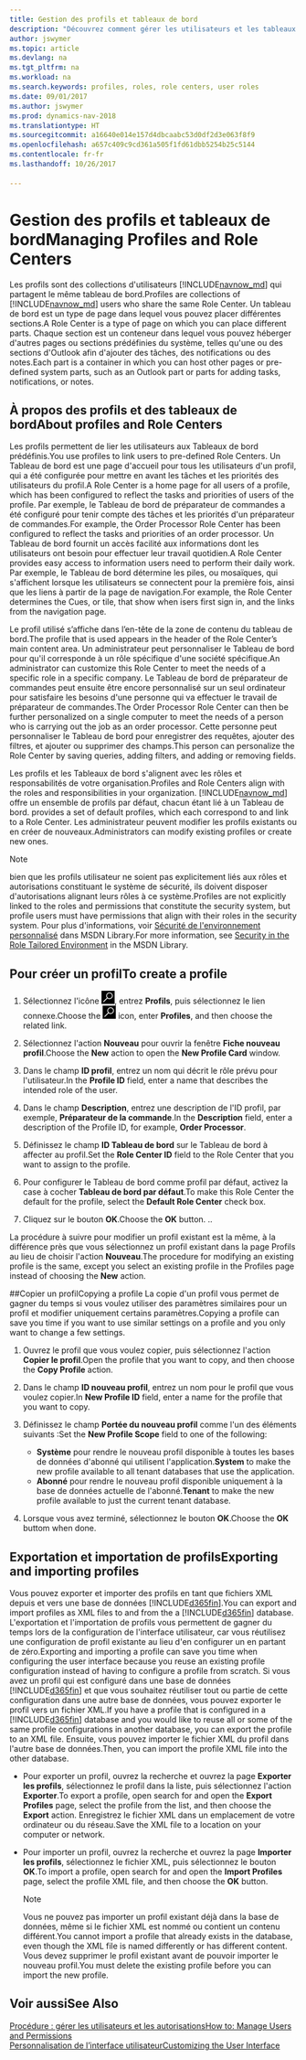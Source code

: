 ```yaml
---
title: Gestion des profils et tableaux de bord
description: "Découvrez comment gérer les utilisateurs et les tableaux de bord dans Dynamics NAV."
author: jswymer
ms.topic: article
ms.devlang: na
ms.tgt_pltfrm: na
ms.workload: na
ms.search.keywords: profiles, roles, role centers, user roles
ms.date: 09/01/2017
ms.author: jswymer
ms.prod: dynamics-nav-2018
ms.translationtype: HT
ms.sourcegitcommit: a16640e014e157d4dbcaabc53d0df2d3e063f8f9
ms.openlocfilehash: a657c409c9cd361a505f1fd61dbb5254b25c5144
ms.contentlocale: fr-fr
ms.lasthandoff: 10/26/2017

---
```

# <a name="managing-profiles-and-role-centers"></a><span data-ttu-id="9849a-103">Gestion des profils et tableaux de bord</span><span class="sxs-lookup"><span data-stu-id="9849a-103">Managing Profiles and Role Centers</span></span>
<span data-ttu-id="9849a-104">Les profils sont des collections d'utilisateurs [!INCLUDE[navnow_md](includes/navnow_md.md)] qui partagent le même tableau de bord.</span><span class="sxs-lookup"><span data-stu-id="9849a-104">Profiles are collections of [!INCLUDE[navnow_md](includes/navnow_md.md)] users who share the same Role Center.</span></span> <span data-ttu-id="9849a-105">Un tableau de bord est un type de page dans lequel vous pouvez placer différentes sections.</span><span class="sxs-lookup"><span data-stu-id="9849a-105">A Role Center is a type of page on which you can place different parts.</span></span> <span data-ttu-id="9849a-106">Chaque section est un conteneur dans lequel vous pouvez héberger d'autres pages ou sections prédéfinies du système, telles qu'une ou des sections d'Outlook afin d'ajouter des tâches, des notifications ou des notes.</span><span class="sxs-lookup"><span data-stu-id="9849a-106">Each part is a container in which you can host other pages or pre-defined system parts, such as an Outlook part or parts for adding tasks, notifications, or notes.</span></span>  

## <a name="about-profiles-and-role-centers"></a><span data-ttu-id="9849a-107">À propos des profils et des tableaux de bord</span><span class="sxs-lookup"><span data-stu-id="9849a-107">About profiles and Role Centers</span></span>
<span data-ttu-id="9849a-108">Les profils permettent de lier les utilisateurs aux Tableaux de bord prédéfinis.</span><span class="sxs-lookup"><span data-stu-id="9849a-108">You use profiles to link users to pre-defined Role Centers.</span></span> <span data-ttu-id="9849a-109">Un Tableau de bord est une page d'accueil pour tous les utilisateurs d'un profil, qui a été configurée pour mettre en avant les tâches et les priorités des utilisateurs du profil.</span><span class="sxs-lookup"><span data-stu-id="9849a-109">A Role Center is a home page for all users of a profile, which has been configured to reflect the tasks and priorities of users of the profile.</span></span> <span data-ttu-id="9849a-110">Par exemple, le Tableau de bord de préparateur de commandes a été configuré pour tenir compte des tâches et les priorités d'un préparateur de commandes.</span><span class="sxs-lookup"><span data-stu-id="9849a-110">For example, the Order Processor Role Center has been configured to reflect the tasks and priorities of an order processor.</span></span> <span data-ttu-id="9849a-111">Un Tableau de bord fournit un accès facilité aux informations dont les utilisateurs ont besoin pour effectuer leur travail quotidien.</span><span class="sxs-lookup"><span data-stu-id="9849a-111">A Role Center provides easy access to information users need to perform their daily work.</span></span> <span data-ttu-id="9849a-112">Par exemple, le Tableau de bord détermine les piles, ou mosaïques, qui s'affichent lorsque les utilisateurs se connectent pour la première fois, ainsi que les liens à partir de la page de navigation.</span><span class="sxs-lookup"><span data-stu-id="9849a-112">For example, the Role Center determines the Cues, or tile, that show when isers first sign in, and the links from the navigation page.</span></span>

<span data-ttu-id="9849a-113">Le profil utilisé s’affiche dans l’en-tête de la zone de contenu du tableau de bord.</span><span class="sxs-lookup"><span data-stu-id="9849a-113">The profile that is used appears in the header of the Role Center’s main content area.</span></span> <span data-ttu-id="9849a-114">Un administrateur peut personnaliser le Tableau de bord pour qu'il corresponde à un rôle spécifique d'une société spécifique.</span><span class="sxs-lookup"><span data-stu-id="9849a-114">An administrator can customize this Role Center to meet the needs of a specific role in a specific company.</span></span> <span data-ttu-id="9849a-115">Le Tableau de bord de préparateur de commandes peut ensuite être encore personnalisé sur un seul ordinateur pour satisfaire les besoins d'une personne qui va effectuer le travail de préparateur de commandes.</span><span class="sxs-lookup"><span data-stu-id="9849a-115">The Order Processor Role Center can then be further personalized on a single computer to meet the needs of a person who is carrying out the job as an order processor.</span></span> <span data-ttu-id="9849a-116">Cette personne peut personnaliser le Tableau de bord pour enregistrer des requêtes, ajouter des filtres, et ajouter ou supprimer des champs.</span><span class="sxs-lookup"><span data-stu-id="9849a-116">This person can personalize the Role Center by saving queries, adding filters, and adding or removing fields.</span></span>

<span data-ttu-id="9849a-117">Les profils et les Tableaux de bord s'alignent avec les rôles et responsabilités de votre organisation.</span><span class="sxs-lookup"><span data-stu-id="9849a-117">Profiles and Role Centers align with the roles and responsibilities in your organization.</span></span> [!INCLUDE[navnow_md](includes/navnow_md.md)]<span data-ttu-id="9849a-118"> offre un ensemble de profils par défaut, chacun étant lié à un Tableau de bord.</span><span class="sxs-lookup"><span data-stu-id="9849a-118"> provides a set of default profiles, which each correspond to and link to a Role Center.</span></span> <span data-ttu-id="9849a-119">Les administrateur peuvent modifier les profils existants ou en créer de nouveaux.</span><span class="sxs-lookup"><span data-stu-id="9849a-119">Administrators can modify existing profiles or create new ones.</span></span>  

> [!NOTE]  
>  <span data-ttu-id="9849a-120">bien que les profils utilisateur ne soient pas explicitement liés aux rôles et autorisations constituant le système de sécurité, ils doivent disposer d'autorisations alignant leurs rôles à ce système.</span><span class="sxs-lookup"><span data-stu-id="9849a-120">Profiles are not explicitly linked to the roles and permissions that constitute the security system, but profile users must have permissions that align with their roles in the security system.</span></span> <span data-ttu-id="9849a-121">Pour plus d'informations, voir [Sécurité de l'environnement personnalisé](http://go.microsoft.com/fwlink?LinkId=147633) dans MSDN Library.</span><span class="sxs-lookup"><span data-stu-id="9849a-121">For more information, see [Security in the Role Tailored Environment](http://go.microsoft.com/fwlink?LinkId=147633) in the MSDN Library.</span></span>

## <a name="to-create-a-profile"></a><span data-ttu-id="9849a-122">Pour créer un profil</span><span class="sxs-lookup"><span data-stu-id="9849a-122">To create a profile</span></span>
1.  <span data-ttu-id="9849a-123">Sélectionnez l'icône ![Page ou état pour la recherche](media/ui-search/search_small.png "Page ou état pour la recherche"), entrez **Profils**, puis sélectionnez le lien connexe.</span><span class="sxs-lookup"><span data-stu-id="9849a-123">Choose the ![Search for Page or Report](media/ui-search/search_small.png "Search for Page or Report icon") icon, enter **Profiles**, and then choose the related link.</span></span>  

2.  <span data-ttu-id="9849a-124">Sélectionnez l'action **Nouveau** pour ouvrir la fenêtre **Fiche nouveau profil**.</span><span class="sxs-lookup"><span data-stu-id="9849a-124">Choose the **New** action to open the **New Profile Card** window.</span></span>  

3.  <span data-ttu-id="9849a-125">Dans le champ **ID profil**, entrez un nom qui décrit le rôle prévu pour l'utilisateur.</span><span class="sxs-lookup"><span data-stu-id="9849a-125">In the **Profile ID** field, enter a name that describes the intended role of the user.</span></span>  

4.  <span data-ttu-id="9849a-126">Dans le champ **Description**, entrez une description de l'ID profil, par exemple, **Préparateur de la commande**.</span><span class="sxs-lookup"><span data-stu-id="9849a-126">In the **Description** field, enter a description of the Profile ID, for example, **Order Processor**.</span></span>  

5.  <span data-ttu-id="9849a-127">Définissez le champ **ID Tableau de bord** sur le Tableau de bord à affecter au profil.</span><span class="sxs-lookup"><span data-stu-id="9849a-127">Set the **Role Center ID** field to the Role Center that you want to assign to the profile.</span></span>  

6.  <span data-ttu-id="9849a-128">Pour configurer le Tableau de bord comme profil par défaut, activez la case à cocher **Tableau de bord par défaut**.</span><span class="sxs-lookup"><span data-stu-id="9849a-128">To make this Role Center the default for the profile, select the **Default Role Center** check box.</span></span>  

7.  <span data-ttu-id="9849a-129">Cliquez sur le bouton **OK**.</span><span class="sxs-lookup"><span data-stu-id="9849a-129">Choose the **OK** button.</span></span> <span data-ttu-id="9849a-130">.</span><span class="sxs-lookup"><span data-stu-id="9849a-130">.</span></span>  

<span data-ttu-id="9849a-131">La procédure à suivre pour modifier un profil existant est la même, à la différence près que vous sélectionnez un profil existant dans la page Profils au lieu de choisir l'action **Nouveau**.</span><span class="sxs-lookup"><span data-stu-id="9849a-131">The procedure for modifying an existing profile is the same, except you select an existing profile in the Profiles page instead of choosing the **New** action.</span></span>  


##<a name="copying-a-profile"></a><span data-ttu-id="9849a-132">Copier un profil</span><span class="sxs-lookup"><span data-stu-id="9849a-132">Copying a profile</span></span>
<span data-ttu-id="9849a-133">La copie d'un profil vous permet de gagner du temps si vous voulez utiliser des paramètres similaires pour un profil et modifier uniquement certains paramètres.</span><span class="sxs-lookup"><span data-stu-id="9849a-133">Copying a profile can save you time if you want to use similar settings on a profile and you only want to change a few settings.</span></span>

1.  <span data-ttu-id="9849a-134">Ouvrez le profil que vous voulez copier, puis sélectionnez l'action **Copier le profil**.</span><span class="sxs-lookup"><span data-stu-id="9849a-134">Open the profile that you want to copy, and then choose the **Copy Profile** action.</span></span>

2.  <span data-ttu-id="9849a-135">Dans le champ **ID nouveau profil**, entrez un nom pour le profil que vous voulez copier.</span><span class="sxs-lookup"><span data-stu-id="9849a-135">In **New Profile ID** field, enter a name for the profile that you want to copy.</span></span>

3.  <span data-ttu-id="9849a-136">Définissez le champ **Portée du nouveau profil** comme l'un des éléments suivants :</span><span class="sxs-lookup"><span data-stu-id="9849a-136">Set the **New Profile Scope** field to one of the following:</span></span>

    - <span data-ttu-id="9849a-137">**Système** pour rendre le nouveau profil disponible à toutes les bases de données d'abonné qui utilisent l'application.</span><span class="sxs-lookup"><span data-stu-id="9849a-137">**System** to make the new profile available to all tenant databases that use the application.</span></span>
    - <span data-ttu-id="9849a-138">**Abonné** pour rendre le nouveau profil disponible uniquement à la base de données actuelle de l'abonné.</span><span class="sxs-lookup"><span data-stu-id="9849a-138">**Tenant** to make the new profile available to just the current tenant database.</span></span>
4. <span data-ttu-id="9849a-139">Lorsque vous avez terminé, sélectionnez le bouton **OK**.</span><span class="sxs-lookup"><span data-stu-id="9849a-139">Choose the **OK** buttom when done.</span></span>

## <span data-ttu-id="9849a-140"><a name="ExportImportProfile"></a>Exportation et importation de profils</span><span class="sxs-lookup"><span data-stu-id="9849a-140"><a name="ExportImportProfile"></a>Exporting and importing profiles</span></span>

<span data-ttu-id="9849a-141">Vous pouvez exporter et importer des profils en tant que fichiers XML depuis et vers une base de données [!INCLUDE[d365fin](includes/d365fin_md.md)].</span><span class="sxs-lookup"><span data-stu-id="9849a-141">You can export and import profiles as XML files to and from the a [!INCLUDE[d365fin](includes/d365fin_md.md)] database.</span></span> <span data-ttu-id="9849a-142">L'exportation et l'importation de profils vous permettent de gagner du temps lors de la configuration de l'interface utilisateur, car vous réutilisez une configuration de profil existante au lieu d'en configurer un en partant de zéro.</span><span class="sxs-lookup"><span data-stu-id="9849a-142">Exporting and importing a profile can save you time when configuring the user interface because you reuse an existing profile configuration instead of having to configure a profile from scratch.</span></span> <span data-ttu-id="9849a-143">Si vous avez un profil qui est configuré dans une base de données [!INCLUDE[d365fin](includes/d365fin_md.md)] et que vous souhaitez réutiliser tout ou partie de cette configuration dans une autre base de données, vous pouvez exporter le profil vers un fichier XML.</span><span class="sxs-lookup"><span data-stu-id="9849a-143">If you have a profile that is configured in a [!INCLUDE[d365fin](includes/d365fin_md.md)] database and you would like to reuse all or some of the same profile configurations in another database, you can export the profile to an XML file.</span></span> <span data-ttu-id="9849a-144">Ensuite, vous pouvez importer le fichier XML du profil dans l'autre base de données.</span><span class="sxs-lookup"><span data-stu-id="9849a-144">Then, you can import the profile XML file into the other database.</span></span>

-   <span data-ttu-id="9849a-145">Pour exporter un profil, ouvrez la recherche et ouvrez la page **Exporter les profils**, sélectionnez le profil dans la liste, puis sélectionnez l'action **Exporter**.</span><span class="sxs-lookup"><span data-stu-id="9849a-145">To export a profile, open search for and open the **Export Profiles** page, select the profile from the list, and then choose the **Export** action.</span></span> <span data-ttu-id="9849a-146">Enregistrez le fichier XML dans un emplacement de votre ordinateur ou du réseau.</span><span class="sxs-lookup"><span data-stu-id="9849a-146">Save the XML file to a location on your computer or network.</span></span>

-   <span data-ttu-id="9849a-147">Pour importer un profil, ouvrez la recherche et ouvrez la page **Importer les profils**, sélectionnez le fichier XML, puis sélectionnez le bouton **OK**.</span><span class="sxs-lookup"><span data-stu-id="9849a-147">To import a profile, open search for and open the **Import Profiles** page, select the profile XML file, and then choose the **OK** button.</span></span>

    > [!NOTE]  
    >  <span data-ttu-id="9849a-148">Vous ne pouvez pas importer un profil existant déjà dans la base de données, même si le fichier XML est nommé ou contient un contenu différent.</span><span class="sxs-lookup"><span data-stu-id="9849a-148">You cannot import a profile that already exists in the database, even though the XML file is named differently or has different content.</span></span> <span data-ttu-id="9849a-149">Vous devez supprimer le profil existant avant de pouvoir importer le nouveau profil.</span><span class="sxs-lookup"><span data-stu-id="9849a-149">You must delete the existing profile before you can import the new profile.</span></span>



## <a name="see-also"></a><span data-ttu-id="9849a-150">Voir aussi</span><span class="sxs-lookup"><span data-stu-id="9849a-150">See Also</span></span>  
[<span data-ttu-id="9849a-151">Procédure : gérer les utilisateurs et les autorisations</span><span class="sxs-lookup"><span data-stu-id="9849a-151">How to: Manage Users and Permissions</span></span>](ui-how-users-permissions.md)  
[<span data-ttu-id="9849a-152">Personnalisation de l’interface utilisateur</span><span class="sxs-lookup"><span data-stu-id="9849a-152">Customizing the User Interface</span></span>](ui-customizing-overview.md)   
<!--[Security Overview](../Security%20Overview.md)-->

